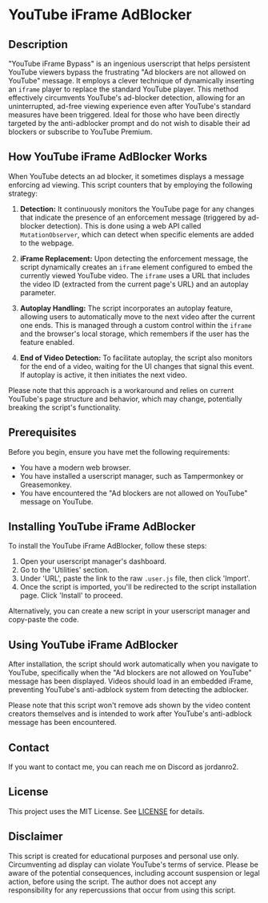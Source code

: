 # YouTube iFrame AdBlocker

## Description

"YouTube iFrame Bypass" is an ingenious userscript that helps persistent YouTube viewers bypass the frustrating "Ad blockers are not allowed on YouTube" message. It employs a clever technique of dynamically inserting an `iframe` player to replace the standard YouTube player. This method effectively circumvents YouTube's ad-blocker detection, allowing for an uninterrupted, ad-free viewing experience even after YouTube's standard measures have been triggered. Ideal for those who have been directly targeted by the anti-adblocker prompt and do not wish to disable their ad blockers or subscribe to YouTube Premium.

## How YouTube iFrame AdBlocker Works

When YouTube detects an ad blocker, it sometimes displays a message enforcing ad viewing. This script counters that by employing the following strategy:

1. **Detection:**
   It continuously monitors the YouTube page for any changes that indicate the presence of an enforcement message (triggered by ad-blocker detection). This is done using a web API called `MutationObserver`, which can detect when specific elements are added to the webpage.

2. **iFrame Replacement:**
   Upon detecting the enforcement message, the script dynamically creates an `iframe` element configured to embed the currently viewed YouTube video. The `iframe` uses a URL that includes the video ID (extracted from the current page's URL) and an autoplay parameter.

3. **Autoplay Handling:**
   The script incorporates an autoplay feature, allowing users to automatically move to the next video after the current one ends. This is managed through a custom control within the `iframe` and the browser's local storage, which remembers if the user has the feature enabled.

4. **End of Video Detection:**
   To facilitate autoplay, the script also monitors for the end of a video, waiting for the UI changes that signal this event. If autoplay is active, it then initiates the next video.

Please note that this approach is a workaround and relies on current YouTube's page structure and behavior, which may change, potentially breaking the script's functionality.

## Prerequisites

Before you begin, ensure you have met the following requirements:
* You have a modern web browser.
* You have installed a userscript manager, such as Tampermonkey or Greasemonkey.
* You have encountered the "Ad blockers are not allowed on YouTube" message on YouTube.

## Installing YouTube iFrame AdBlocker

To install the YouTube iFrame AdBlocker, follow these steps:
1. Open your userscript manager's dashboard.
2. Go to the 'Utilities' section.
3. Under 'URL', paste the link to the raw `.user.js` file, then click 'Import'.
4. Once the script is imported, you'll be redirected to the script installation page. Click 'Install' to proceed.

Alternatively, you can create a new script in your userscript manager and copy-paste the code.

## Using YouTube iFrame AdBlocker

After installation, the script should work automatically when you navigate to YouTube, specifically when the "Ad blockers are not allowed on YouTube" message has been displayed. Videos should load in an embedded iFrame, preventing YouTube's anti-adblock system from detecting the adblocker.

Please note that this script won't remove ads shown by the video content creators themselves and is intended to work after YouTube's anti-adblock message has been encountered.

## Contact

If you want to contact me, you can reach me on Discord as jordanro2.

## License

This project uses the MIT License. See [LICENSE](LICENSE) for details.

## Disclaimer

This script is created for educational purposes and personal use only. Circumventing ad display can violate YouTube's terms of service. Please be aware of the potential consequences, including account suspension or legal action, before using the script. The author does not accept any responsibility for any repercussions that occur from using this script.

